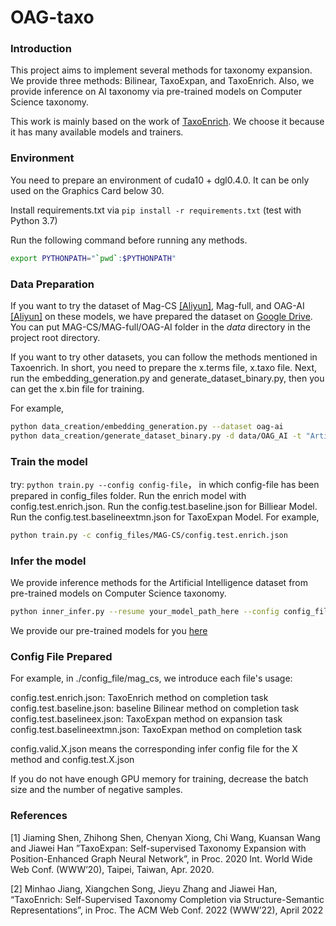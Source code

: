 # OAG-taxo

### Introduction

This project aims to implement several methods for taxonomy expansion. We provide three methods: Bilinear, TaxoExpan, and TaxoEnrich.
Also, we provide inference on AI taxonomy via pre-trained models on Computer Science taxonomy.

This work is mainly based on the work of [TaxoEnrich](https://github.com/minhaoJ2/TaxoEnrich). We choose it because it has many available models and trainers.

### Environment

You need to prepare an environment of cuda10 + dgl0.4.0. It can be only used on the Graphics Card below 30.

Install requirements.txt via ```pip install -r requirements.txt``` (test with Python 3.7)

Run the following command before running any methods.

```bash
export PYTHONPATH="`pwd`:$PYTHONPATH"
```

### Data Preparation

If you want to try the dataset of Mag-CS [[Aliyun]](https://open-data-set.oss-cn-beijing.aliyuncs.com/oag-benchmark/taxonomy-expansion/MAG_CS.zip), Mag-full, and OAG-AI [[Aliyun]](https://open-data-set.oss-cn-beijing.aliyuncs.com/oag-benchmark/taxonomy-expansion/Artificial%20Intelligence.zip) on these models, we have prepared the dataset on [Google Drive](https://drive.google.com/drive/folders/1Yl5pQKCGytJPgxghs-M4kVzf7bJV200c?usp=sharing). You can put MAG-CS/MAG-full/OAG-AI folder in the _data_ directory in the project root directory.

If you want to try other datasets, you can follow the methods mentioned in Taxoenrich. In short, you need to prepare the x.terms file, x.taxo file. Next, run the embedding_generation.py and generate_dataset_binary.py, then you can get the x.bin file for training.

For example,

```bash
python data_creation/embedding_generation.py --dataset oag-ai
python data_creation/generate_dataset_binary.py -d data/OAG_AI -t "Artificial Intelligence" -p 0
```

### Train the model

try: `python train.py --config config-file`， in which config-file has been prepared in config_files folder. Run the enrich model with config.test.enrich.json. Run the config.test.baseline.json for Billiear Model. Run the config.test.baselineextmn.json for TaxoExpan Model. For example,

```bash
python train.py -c config_files/MAG-CS/config.test.enrich.json
```

### Infer the model

We provide inference methods for the Artificial Intelligence dataset from pre-trained models on Computer Science taxonomy.

```bash
python inner_infer.py --resume your_model_path_here --config config_files/MAG-CS/config.test.enrich.json
```

We provide our pre-trained models for you [here](https://open-data-set.oss-cn-beijing.aliyuncs.com/oag-benchmark/taxonomy-expansion/Model-20230608T120014Z-001.zip)

### Config File Prepared
For example, in ./config_file/mag_cs, we introduce each file's usage:

config.test.enrich.json: TaxoEnrich method on completion task
config.test.baseline.json: baseline Bilinear method on completion task
config.test.baselineex.json: TaxoExpan method on expansion task
config.test.baselineextmn.json: TaxoExpan method on completion task

config.valid.X.json means the corresponding infer config file for the X method and config.test.X.json

If you do not have enough GPU memory for training, decrease the batch size and the number of negative samples.

### References
[1] Jiaming Shen, Zhihong Shen, Chenyan Xiong, Chi Wang, Kuansan Wang and Jiawei Han ”TaxoExpan: Self-supervised Taxonomy Expansion with Position-Enhanced Graph Neural Network”, in Proc. 2020 Int. World Wide Web Conf. (WWW’20), Taipei, Taiwan, Apr. 2020.

[2] Minhao Jiang, Xiangchen Song, Jieyu Zhang and Jiawei Han, “TaxoEnrich:  Self-Supervised Taxonomy Completion via Structure-Semantic Representations”, in Proc. The ACM Web Conf. 2022 (WWW’22), April 2022
